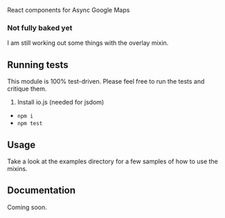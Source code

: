 React components for Async Google Maps

### Not fully baked yet

I am still working out some things with the overlay mixin.

## Running tests

This module is 100% test-driven. Please feel free to run the tests and critique them.

1. Install io.js (needed for jsdom)
- `npm i`
- `npm test`

## Usage

Take a look at the examples directory for a few samples of how to use the mixins.

## Documentation

Coming soon.
